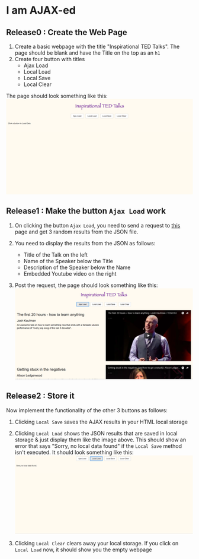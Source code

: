 # I am AJAX-ed


## Release0 : Create the Web Page

1) Create a basic webpage with the title "Inspirational TED Talks". The page should be blank and have the Title on the top as an `h1`
2) Create four button with titles
    - Ajax Load
    - Local Load
    - Local Save
    - Local Clear

The page should look something like this: 
![Default Page](images/Demo.png)

## Release1 : Make the button `Ajax Load` work

1) On clicking the button `Ajax Load`, you need to send a request to [this](https://soal-assessment.herokuapp.com/tedTalks.php) page and get 3 random results from the JSON file. 
2) You need to display the results from the JSON as follows: 
    - Title of the Talk on the left
    - Name of the Speaker below the Title
    - Description of the Speaker below the Name
    - Embedded Youtube video on the right

3) Post the request, the page should look something like this: 
![AJAX Load](images/demo1.png)

## Release2 : Store it
Now implement the functionality of the other 3 buttons as follows: 

1) Clicking `Local Save` saves the AJAX results in your HTML local storage

2) Clicking `Local Load` shows the JSON results that are saved in local storage & just display them like the image above. This should show an error that says "Sorry, no local data found" if the `Local Save` method isn't executed.
It should look something like this: 
![No Local Storage](images/demo2.png)

3) Clicking `Local Clear` clears away your local storage. If you click on `Local Load` now, it should show you the empty webpage


